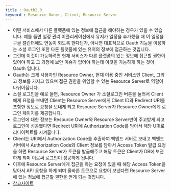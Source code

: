 ```yaml
---
title : Oauth2.0
keyword : Resource Owner, Client, Resource Server
--- 
```


- 어떤 서비스에서 다른 플랫폼에 있는 정보에 접근을 해야하는 경우가 있을 수 있습니다. 예를 들면 일정 관리 어플리케이션에서 유저가 일정을 추가했을 때 이 일정을 구글 캘린더에도 연동이 되도록 한다던가, 아니면 대표적으로 Oauth 기능을 이용하는 소셜 로그인 또한 다른 플랫폼에 있는 유저의 정보에 접근하는 것입니다.
- 그런데 이것이 가능하려면 현재 서비스가 다른 플랫폼의 있는 정보에 접근할 권한이 있어야 하고 그 과정에 보안 이슈가 없어야 하는데 이것을 가능하게 하는 것이 Oauth 입니다.
- Oauth는 크게 사용자인 Resource Owner, 현재 이용 중인 서비스인 Client, 그리고 정보를 가지고 있으며 접근 권한을 위임할 수 있는 Resource Server로 역할이 나뉘어집니다.
- 소셜 로그인을 예로 들면, Resource Owner 가 소셜로그인 버튼을 눌러서 Client에게 요청을 보내면 Client는 Resource Server에게 Client ID와 Redirect URI를 포함한 정보로 요청을 보내게 되고 Resource Server가 Resource Owner에게 로그인 페이지를 제공합니다.
- 로그인에 대한 정보는 Resource Owner와 Resource Server만이 주고받게 되고 로그인이 성공했다면 Redirect URI에 Authorization Code를 담아서 해당 URI로 리다이렉트를 시켜줍니다.
- Client는 URI에서 Authorization Code를 추출하여 백엔드 서버로 보내고 백엔드 서버에서 Authorization Code와 Client 정보를 담아서 Access Token 발급 요청을 하면 Resource Server가 토큰을 발급해주고 해당 토큰은 Client가 DB에 보관하게 되며 이로써 로그인이 성공하게 됩니다.
- 이후에 Resource Server에게 접근을 하는 요청이 있을 때 해당 Access Token을 담아서 API 요청을 하게 되며 올바른 토큰으로 요청이 보낸다면 Resource Server에 있는 정보에 접근할 권한을 얻게 되는 것입니다.
- [참고사이트](https://hudi.blog/oauth-2.0/)